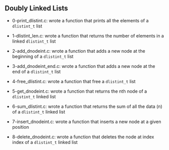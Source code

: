 ## Doubly Linked Lists

* 0-print_dlistint.c: wrote a function that prints all the elements of a `dlistint_t` list

* 1-dlistint_len.c: wrote a function that returns the number of elements in a linked `dlistint_t` list

* 2-add_dnodeint.c: wrote a function that adds a new node at the beginning of a `dlistint_t` list

* 3-add_dnodeint_end.c: wrote a function that adds a new node at the end of a `dlistint_t` list

* 4-free_dlistint.c: wrote a function that free a `dlistint_t` list

* 5-get_dnodeint.c: wrote a function that returns the nth node of a `dlistint_t` linked list

* 6-sum_dlistint.c: wrote a function that returns the sum of all the data (n) of a `dlistint_t` linked list

* 7-insert_dnodeint.c: wrote a function that inserts a new node at a given position

* 8-delete_dnodeint.c: wrote a function that deletes the node at index index of a `dlistint_t` linked list
